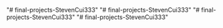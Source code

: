 "# final-projects-StevenCui333" 
"# final-projects-StevenCui333" 
"# final-projects-StevenCui333" 
"# final-projects-StevenCui333" 
